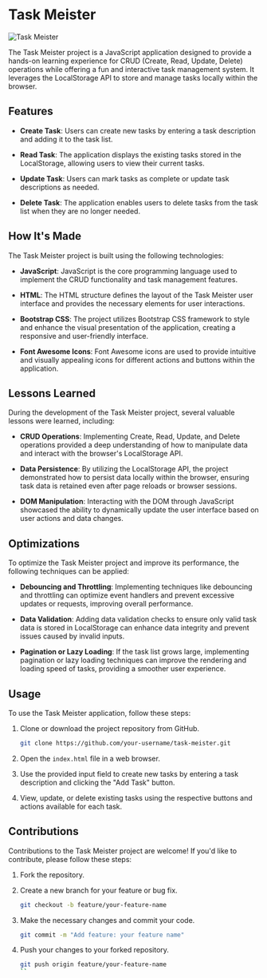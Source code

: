 # Task Meister

![Task Meister](images/task-meister.png)

The Task Meister project is a JavaScript application designed to provide a hands-on learning experience for CRUD (Create, Read, Update, Delete) operations while offering a fun and interactive task management system. It leverages the LocalStorage API to store and manage tasks locally within the browser.

## Features

- **Create Task**: Users can create new tasks by entering a task description and adding it to the task list.

- **Read Task**: The application displays the existing tasks stored in the LocalStorage, allowing users to view their current tasks.

- **Update Task**: Users can mark tasks as complete or update task descriptions as needed.

- **Delete Task**: The application enables users to delete tasks from the task list when they are no longer needed.

## How It's Made

The Task Meister project is built using the following technologies:

- **JavaScript**: JavaScript is the core programming language used to implement the CRUD functionality and task management features.

- **HTML**: The HTML structure defines the layout of the Task Meister user interface and provides the necessary elements for user interactions.

- **Bootstrap CSS**: The project utilizes Bootstrap CSS framework to style and enhance the visual presentation of the application, creating a responsive and user-friendly interface.

- **Font Awesome Icons**: Font Awesome icons are used to provide intuitive and visually appealing icons for different actions and buttons within the application.

## Lessons Learned

During the development of the Task Meister project, several valuable lessons were learned, including:

- **CRUD Operations**: Implementing Create, Read, Update, and Delete operations provided a deep understanding of how to manipulate data and interact with the browser's LocalStorage API.

- **Data Persistence**: By utilizing the LocalStorage API, the project demonstrated how to persist data locally within the browser, ensuring task data is retained even after page reloads or browser sessions.

- **DOM Manipulation**: Interacting with the DOM through JavaScript showcased the ability to dynamically update the user interface based on user actions and data changes.

## Optimizations

To optimize the Task Meister project and improve its performance, the following techniques can be applied:

- **Debouncing and Throttling**: Implementing techniques like debouncing and throttling can optimize event handlers and prevent excessive updates or requests, improving overall performance.

- **Data Validation**: Adding data validation checks to ensure only valid task data is stored in LocalStorage can enhance data integrity and prevent issues caused by invalid inputs.

- **Pagination or Lazy Loading**: If the task list grows large, implementing pagination or lazy loading techniques can improve the rendering and loading speed of tasks, providing a smoother user experience.

## Usage

To use the Task Meister application, follow these steps:

1. Clone or download the project repository from GitHub.

   ```bash
   git clone https://github.com/your-username/task-meister.git
   ```

2. Open the `index.html` file in a web browser.

3. Use the provided input field to create new tasks by entering a task description and clicking the "Add Task" button.

4. View, update, or delete existing tasks using the respective buttons and actions available for each task.

## Contributions

Contributions to the Task Meister project are welcome! If you'd like to contribute, please follow these steps:

1. Fork the repository.

2. Create a new branch for your feature or bug fix.

   ```bash
   git checkout -b feature/your-feature-name
   ```

3. Make the necessary changes and commit your code.

   ```bash
   git commit -m "Add feature: your feature name"
   ```

4. Push your changes to your forked repository.

   ```bash
   git push origin feature/your-feature-name
   ``